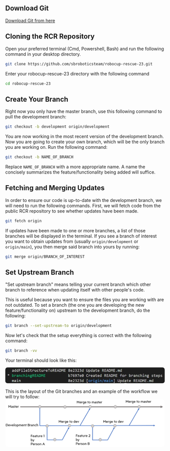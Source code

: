 ## Download Git 
[Download Git from here](https://git-scm.com/downloads)

## Cloning the RCR Repository

Open your preferred terminal (Cmd, Powershell, Bash) and run the following command in your desktop directory.
``` bash
git clone https://github.com/sbroboticsteam/robocup-rescue-23.git
```

Enter your robocup-rescue-23 directory with the following command
``` bash
cd robocup-rescue-23
```
## Create Your Branch

Right now you only have the master branch, use this following command to pull the development branch:
``` bash
git checkout -b development origin/development
```

You are now working in the most recent version of the development branch. Now you are going to create your own branch, which will be the only branch you are working on. Run the following command:
``` bash
git checkout -b NAME_OF_BRANCH
```
Replace `NAME_OF_BRANCH` with a more appropriate name. A name the concisely summarizes the feature/functionality being added will suffice.

## Fetching and Merging Updates
In order to ensure our code is up-to-date with the development branch, we will need to run the following commands. First, we will fetch code from the public RCR repository to see whether updates have been made.

``` bash
git fetch origin
```
If updates have been made to one or more branches, a list of those branches will be displayed in the terminal. If you see a branch of interest you want to obtain updates from (usually `origin/development` or `origin/main`), you then merge said branch into yours by running:
``` bash
git merge origin/BRANCH_OF_INTEREST
```
## Set Upstream Branch

"Set upstream branch" means telling your current branch which other branch to reference when updating itself with other people's code.

This is useful because you want to ensure the files you are working with are not outdated. To set a branch (the one you are developing the new feature/functionality on) upstream to the development branch, do the following:
``` bash
git branch --set-upstream-to origin/development
```

Now let's check that the setup everything is correct with the following command:
``` bash
git branch -vv
```

Your terminal should look like this:

<img src="misc\img\gitBranchingCheck.JPG" alt="Kitten" title="Git Branching Check" style="border-radius : 7px" />

This is the layout of the Git branches and an example of the workflow we will try to follow:
<img src="./misc/img/gitBranchWokflow.png" alt="Kitten" title="Git Branching Check" style="border-radius : 7px" />